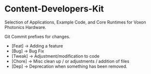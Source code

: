 # Content-Developers-Kit
Selection of Applications, Example Code, and Core Runtimes for Voxon Photonics Hardware.



Git Commit prefixes for changes. 

* [Feat]		-> Adding a feature 
* [Bug]		-> Bug Fix
* [Tweak]	-> Adjustment/modification to code
* [Chore]	-> Misc clean up / or adjustments / addition of files  
* [Dep]		-> Deprecation when something has been removed. 

